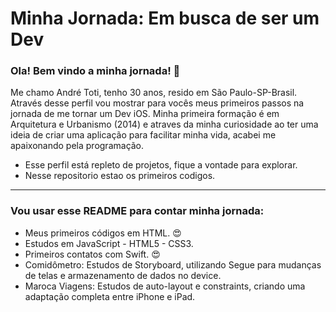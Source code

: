 <div id="header" aling="center"> 

# Minha Jornada: Em busca de ser um Dev

### Ola! Bem vindo a minha jornada! :wave:

</div>

Me chamo André Toti, tenho 30 anos, resido em São Paulo-SP-Brasil. Através desse perfil vou mostrar para vocês meus primeiros passos na jornada de me tornar um Dev iOS. Minha primeira formação é em Arquitetura e Urbanismo (2014) e atraves da minha curiosidade ao ter uma ideia de criar uma aplicação para facilitar minha vida, acabei me apaixonando pela programação.

- Esse perfil está repleto de projetos, fique a vontade para explorar.
- Nesse repositorio estao os primeiros codigos.

---

### Vou usar esse README para contar minha jornada:

- Meus primeiros códigos em HTML. :heart_eyes:
- Estudos em JavaScript - HTML5 - CSS3.
- Primeiros contatos com Swift. :heart_eyes:
- Comidômetro: Estudos de Storyboard, utilizando Segue para mudanças de telas e armazenamento de dados no device.
- Maroca Viagens: Estudos de auto-layout e constraints, criando uma adaptação completa entre iPhone e iPad. 

